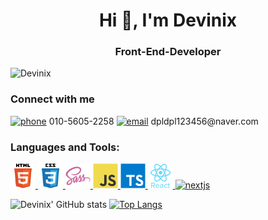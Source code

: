 <h1 align="center">Hi 👋, I'm Devinix</h1>
<h3 align="center">Front-End-Developer</h3>

<p align="left"> <img src="https://komarev.com/ghpvc/?username=Devinix&label=Profile%20views&color=0e75b6&style=flat" alt="Devinix" /> </p>

<h3 align="left">Connect with me</h3>
<p align="left">
<a href="tel:010-5605-2258"><img src="https://cdn-icons-png.flaticon.com/512/724/724664.png" alt="phone" width="40" height="40"/></a> 010-5605-2258
<a href="mailto:dpldpl123456@naver.com"><img src="https://cdn-icons-png.flaticon.com/512/732/732200.png" alt="email" width="40" height="40"/></a> dpldpl123456@naver.com
</p>

<h3 align="left">Languages and Tools:</h3>
<p align="left">
<a href="https://www.w3.org/html/" target="_blank" rel="noreferrer"> <img src="https://raw.githubusercontent.com/devicons/devicon/master/icons/html5/html5-original-wordmark.svg" alt="html5" width="40" height="40"/> </a>
<a href="https://www.w3schools.com/css/" target="_blank" rel="noreferrer"> <img src="https://raw.githubusercontent.com/devicons/devicon/master/icons/css3/css3-original-wordmark.svg" alt="css3" width="40" height="40"/> </a>
<a href="https://sass-lang.com" target="_blank" rel="noreferrer"> <img src="https://raw.githubusercontent.com/devicons/devicon/master/icons/sass/sass-original.svg" alt="sass" width="40" height="40"/> </a>
<a href="https://www.javascript.com" target="_blank" rel="noreferrer"> <img src="https://raw.githubusercontent.com/devicons/devicon/master/icons/javascript/javascript-original.svg" alt="javascript" width="40" height="40"/> </a>
<a href="https://www.typescriptlang.org/" target="_blank" rel="noreferrer"> <img src="https://raw.githubusercontent.com/devicons/devicon/master/icons/typescript/typescript-original.svg" alt="typescript" width="40" height="40"/> </a>
<a href="https://reactjs.org/" target="_blank" rel="noreferrer"> <img src="https://raw.githubusercontent.com/devicons/devicon/master/icons/react/react-original-wordmark.svg" alt="react" width="40" height="40"/> </a>
<a href="https://nextjs.org/" target="_blank" rel="noreferrer"> <img src="https://cdn.worldvectorlogo.com/logos/next-js.svg" alt="nextjs" width="40" height="40"/> </a>
</p>


![Devinix' GitHub stats](https://github-readme-stats.vercel.app/api?username=Devinix00&show_icons=true&theme=radical)
[![Top Langs](https://github-readme-stats.vercel.app/api/top-langs/?username=Devinix00&layout=compact&theme=radical)](https://github.com/anuraghazra/github-readme-stats)


